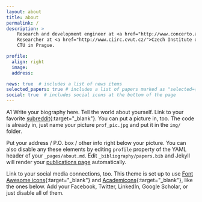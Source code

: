 ```yaml
---
layout: about
title: about
permalink: /
description: > 
    Research and development engineer at <a href="http://www.concerto.ai/">concerto.ai</a> <br>
    Researcher at <a href="http://www.ciirc.cvut.cz/">Czech Institute of Informatics, Robotics and Cybernetics (CIIRC)</a>.
    CTU in Prague. 

profile:
  align: right
  image:
  address: 

news: true  # includes a list of news items
selected_papers: true # includes a list of papers marked as "selected={true}"
social: true  # includes social icons at the bottom of the page
---
```


A1 Write your biography here. Tell the world about yourself. Link to your favorite [subreddit](http://reddit.com){:target="\_blank"}. You can put a picture in, too. The code is already in, just name your picture `prof_pic.jpg` and put it in the `img/` folder.

Put your address / P.O. box / other info right below your picture. You can also disable any these elements by editing `profile` property of the YAML header of your `_pages/about.md`. Edit `_bibliography/papers.bib` and Jekyll will render your [publications page](/al-folio/publications/) automatically.

Link to your social media connections, too. This theme is set up to use [Font Awesome icons](http://fortawesome.github.io/Font-Awesome/){:target="\_blank"} and [Academicons](https://jpswalsh.github.io/academicons/){:target="\_blank"}, like the ones below. Add your Facebook, Twitter, LinkedIn, Google Scholar, or just disable all of them.
<!---
    <p>Office location:</p>
    <p>The Blox</p>
    <p>Evropská 2785/11</p>
    <p>Prague, Czech Republic</p>
-->
